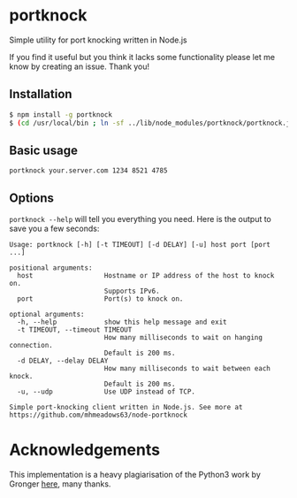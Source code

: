 # portknock

Simple utility for port knocking written in Node.js

If you find it useful but you think it lacks some functionality please let me know by creating an issue. Thank you! 

## Installation

```bash
$ npm install -g portknock
$ (cd /usr/local/bin ; ln -sf ../lib/node_modules/portknock/portknock.js portknock)
```

## Basic usage

`portknock your.server.com 1234 8521 4785`

## Options

`portknock --help` will tell you everything you need. Here is the output to save you a few seconds:

```
Usage: portknock [-h] [-t TIMEOUT] [-d DELAY] [-u] host port [port ...]

positional arguments:
  host                  Hostname or IP address of the host to knock on.
                        Supports IPv6.
  port                  Port(s) to knock on.

optional arguments:
  -h, --help            show this help message and exit
  -t TIMEOUT, --timeout TIMEOUT
                        How many milliseconds to wait on hanging connection.
                        Default is 200 ms.
  -d DELAY, --delay DELAY
                        How many milliseconds to wait between each knock.
                        Default is 200 ms.
  -u, --udp             Use UDP instead of TCP.

Simple port-knocking client written in Node.js. See more at
https://github.com/mhmeadows63/node-portknock
```

# Acknowledgements

This implementation is a heavy plagiarisation of the Python3 work by Gronger 
[here](https://github.com/grongor/knock), many thanks.
